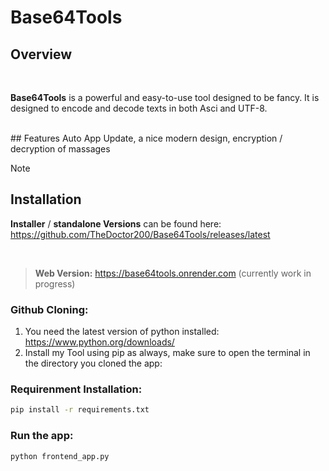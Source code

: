 # Base64Tools
## Overview
<br>

**Base64Tools** is a powerful and easy-to-use tool designed to be fancy. It is designed to encode and decode texts in both Asci and UTF-8.

<br>
## Features
Auto App Update, a nice modern design, encryption / decryption of massages

> [!NOTE]
>## Installation
>**Installer** / **standalone Versions** can be found here: 
>https://github.com/TheDoctor200/Base64Tools/releases/latest

<br>

>**Web Version:** https://base64tools.onrender.com
>(currently work in progress)

### Github Cloning:
1. You need the latest version of python installed: https://www.python.org/downloads/
2. Install my Tool using pip as always, make sure to open the terminal in the directory you cloned the app:

### Requirenment Installation:
```bash
pip install -r requirements.txt
```
### Run the app:
```bash
python frontend_app.py
```
